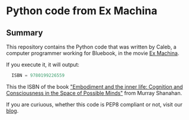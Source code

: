 # Python code from Ex Machina

## Summary

This repository contains the Python code that was written by Caleb, a computer programmer working for Bluebook, in the movie [Ex Machina](http://www.exmachina-movie.com).

If you execute it, it will output:

```python
  ISBN = 9780199226559
```

This the ISBN of the book ["Embodiment and the inner life: Cognition and Consciousness in the Space of Possible Minds"](http://www.amazon.de/gp/product/0199226555/ref=as_li_qf_sp_asin_il_tl?ie=UTF8&camp=1638&creative=6742&creativeASIN=0199226555&linkCode=as2&tag=httpswwwquant-21) from Murray Shanahan.

If you are curiuous, whether this code is PEP8 compliant or not, visit our [blog](http://blog.quantifiedcode.com/is-hollywood-pep8-compliant).
